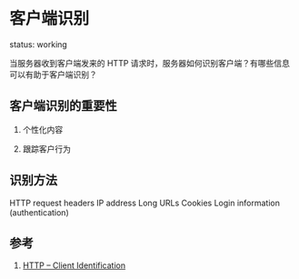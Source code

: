 # 客户端识别

status: working

当服务器收到客户端发来的 HTTP 请求时，服务器如何识别客户端？有哪些信息可以有助于客户端识别？

## 客户端识别的重要性

1. 个性化内容

2. 跟踪客户行为


## 识别方法

HTTP request headers
IP address
Long URLs
Cookies
Login information (authentication)


## 参考

1. [HTTP – Client Identification](https://code-maze.com/http-series-part-3/)

